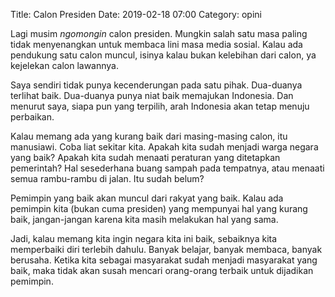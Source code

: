 Title: Calon Presiden
Date: 2019-02-18 07:00
Category: opini

Lagi musim _ngomongin_ calon presiden. Mungkin salah satu masa paling 
tidak menyenangkan untuk membaca lini masa media sosial. Kalau ada 
pendukung satu calon muncul, isinya kalau bukan kelebihan dari calon,
ya kejelekan calon lawannya.

Saya sendiri tidak punya kecenderungan pada satu pihak. Dua-duanya
terlihat baik. Dua-duanya punya niat baik memajukan Indonesia. Dan
menurut saya, siapa pun yang terpilih, arah Indonesia akan tetap menuju
perbaikan.

Kalau memang ada yang kurang baik dari masing-masing calon, itu manusiawi.
Coba liat sekitar kita. Apakah kita sudah menjadi warga negara yang baik?
Apakah kita sudah menaati peraturan yang ditetapkan pemerintah? Hal
sesederhana buang sampah pada tempatnya, atau menaati semua rambu-rambu
di jalan. Itu sudah belum?

Pemimpin yang baik akan muncul dari rakyat yang baik. Kalau ada pemimpin
kita (bukan cuma presiden) yang mempunyai hal yang kurang baik,
jangan-jangan karena kita masih melakukan hal yang sama.

Jadi, kalau memang kita ingin negara kita ini baik, sebaiknya kita
memperbaiki diri terlebih dahulu. Banyak belajar, banyak membaca, banyak
berusaha. Ketika kita sebagai masyarakat sudah menjadi masyarakat yang
baik, maka tidak akan susah mencari orang-orang terbaik untuk dijadikan
pemimpin.
